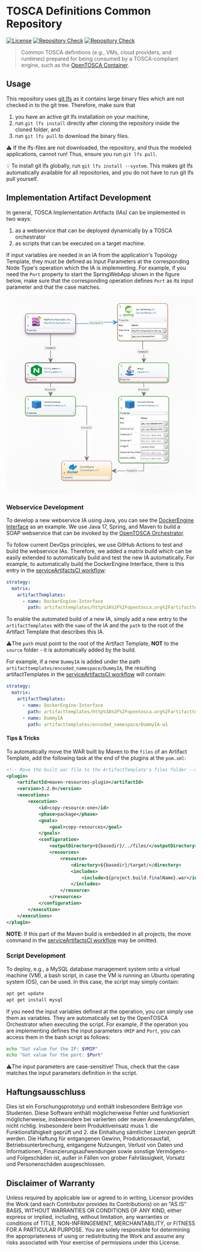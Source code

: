 # TOSCA Definitions Common Repository

[![License](https://img.shields.io/badge/License-Apache%202.0-blue.svg)](https://opensource.org/licenses/Apache-2.0)
[![Repository Check](https://github.com/OpenTOSCA/tosca-definitions-common/workflows/Repository%20Check/badge.svg?branch=main)](https://github.com/OpenTOSCA/tosca-definitions-common/actions?query=workflow%3A%22Repository+Check%22+branch%3Amain)
[![Repository Check](https://github.com/OpenTOSCA/tosca-definitions-common/workflows/WAR%20Builds%20and%20Test/badge.svg?branch=main)](https://github.com/OpenTOSCA/tosca-definitions-common/actions?query=workflow%3A%22WAR+Builds+and+Test%22+branch%3Amain)

> Common TOSCA definitions (e.g., VMs, cloud providers, and runtimes) prepared for being consumed by a TOSCA-compliant engine, such as the [OpenTOSCA Container](http://opentosca.github.io/container).

## Usage

This repository uses [git lfs](https://git-lfs.github.com/) as it contains large binary files which are not checked in to the git tree.
Therefore, make sure that
  1. you have an active git lfs installation on your machine,
  2. run `git lfs install` directly after cloning the repository inside the cloned folder, and
  3. run `git lfs pull` to download the binary files.

⚠️ If the lfs-files are not downloaded, the repository, and thus the modeled applications, cannot run! 
Thus, ensure you run `git lfs pull`.

💡 To install git lfs globally, run `git lfs install --system`. 
This makes git lfs automatically available for all repositories, and you do not have to run git lfs pull yourself.

## Implementation Artifact Development

In general, TOSCA Implementation Artifacts (IAs) can be implemented in two ways:
1. as a webservice that can be deployed dynamically by a TOSCA orchestrator
2. as scripts that can be executed on a target machine.

If input variables are needed in an IA from the application's Topology Template, they must be defined as Input Parameters at the corresponding Node Type's operation which the IA is implementing.
For example, if you need the `Port` property to start the SpringWebApp shown in the figure below, make sure that the corresponding operation defines `Port` as its input parameter and that the case matches.

![RealWorldApplication](docs/RealWorldApplication.jpg)

### Webservice Development

To develop a new webservice IA using Java, you can see the [DockerEngine Interface](artifacttemplates/http%3A%2F%2Fopentosca.org%2Fartifacttemplates/DockerEngine_DockerEngine-Interface-w1) as an example.
We use Java 17, Spring, and Maven to build a SOAP webservice that can be invoked by the [OpenTOSCA Orchestrator](https://github.com/OpenTOSCA/container).

To follow current DevOps principles, we use GitHub Actions to test and build the webservice IAs.
Therefore, we added a matrix build which can be easily extended to automatically build and test the new IA automatically.
For example, to automatically build the DockerEngine Interface, there is this entry in the [serviceArtifactsCI workflow](.github/workflows/serviceArtifactsCI.yml):

```yaml
strategy:
  matrix:
    artifactTemplates:
      - name: DockerEngine-Interface
        path: artifacttemplates/http%3A%2F%2Fopentosca.org%2Fartifacttemplates/DockerEngine_DockerEngine-Interface-w1
```

To enable the automated build of a new IA, simply add a new entry to the `artifactTemplates` with the `name` of the IA and
the `path` to the root of the Artifact Template that describes this IA.

⚠️The `path` must point to the root of the Artifact Template, **NOT** to the `source` folder - it is automatically added by the build.

For example, if a new `DummyIA` is added under the path `artifacttemplates/encoded_namespace/DummyIA`, the resulting artifactTemplates in the [serviceArtifactsCI workflow](.github/workflows/serviceArtifactsCI.yml) will contain:

```yaml
strategy:
  matrix:
    artifactTemplates:
      - name: DockerEngine-Interface
        path: artifacttemplates/http%3A%2F%2Fopentosca.org%2Fartifacttemplates/DockerEngine_DockerEngine-Interface-w1
      - name: DummyIA
        path: artifacttemplates/encoded_namespace/DummyIA-w1
```

#### Tips & Tricks

To automatically move the WAR built by Maven to the `files` of an Artifact Template, add the following task at the end of the plugins at the `pom.xml`:

````xml
<!-- Move the built war file to the ArtifactTemplate's files folder -->
<plugin>
    <artifactId>maven-resources-plugin</artifactId>
    <version>3.2.0</version>
    <executions>
        <execution>
            <id>copy-resource-one</id>
            <phase>package</phase>
            <goals>
                <goal>copy-resources</goal>
            </goals>
            <configuration>
                <outputDirectory>${basedir}/../files/</outputDirectory>
                <resources>
                    <resource>
                        <directory>${basedir}/target/</directory>
                        <includes>
                            <include>${project.build.finalName}.war</include>
                        </includes>
                    </resource>
                </resources>
            </configuration>
        </execution>
    </executions>
</plugin>
````

**NOTE**: If this part of the Maven build is embedded in all projects, the move command in the [serviceArtifactsCI workflow](.github/workflows/serviceArtifactsCI.yml) may be omitted.

### Script Development

To deploy, e.g., a MySQL database management system onto a virtual machine (VM), a bash script, in case the VM is running an Ubuntu operating system (OS), can be used.
In this case, the script may simply contain: 

```bash
apt get update
apt get install mysql
```

If you need the input variables defined at the operation, you can simply use them as variables.
They are automatically set by the OpenTOSCA Orchestrator when executing the script.
For example, if the operation you are implementing defines the input parameters `VMIP` and `Port`, you can access them in the bash script as follows:

```bash
echo "Got value for the IP: $VMIP"
echo "Got value for the port: $Port"
```

⚠️The input parameters are case-sensitive! Thus, check that the case matches the input parameters definition in the script.

## Haftungsausschluss

Dies ist ein Forschungsprototyp und enthält insbesondere Beiträge von Studenten.
Diese Software enthält möglicherweise Fehler und funktioniert möglicherweise, insbesondere bei variierten oder neuen Anwendungsfällen, nicht richtig.
Insbesondere beim Produktiveinsatz muss 1. die Funktionsfähigkeit geprüft und 2. die Einhaltung sämtlicher Lizenzen geprüft werden.
Die Haftung für entgangenen Gewinn, Produktionsausfall, Betriebsunterbrechung, entgangene Nutzungen, Verlust von Daten und Informationen, Finanzierungsaufwendungen sowie sonstige Vermögens- und Folgeschäden ist, außer in Fällen von grober Fahrlässigkeit, Vorsatz und Personenschäden ausgeschlossen.

## Disclaimer of Warranty

Unless required by applicable law or agreed to in writing, Licensor provides the Work (and each Contributor
provides its Contributions) on an "AS IS" BASIS, WITHOUT WARRANTIES OR CONDITIONS OF ANY KIND, either express
or implied, including, without limitation, any warranties or conditions of TITLE, NON-INFRINGEMENT,
MERCHANTABILITY, or FITNESS FOR A PARTICULAR PURPOSE. You are solely responsible for determining the
appropriateness of using or redistributing the Work and assume any risks associated with Your exercise of
permissions under this License.
